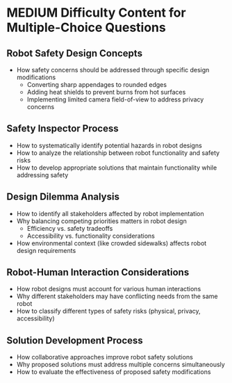 # MEDIUM Difficulty Content for Multiple-Choice Questions

## Robot Safety Design Concepts
- How safety concerns should be addressed through specific design modifications
  - Converting sharp appendages to rounded edges
  - Adding heat shields to prevent burns from hot surfaces
  - Implementing limited camera field-of-view to address privacy concerns

## Safety Inspector Process
- How to systematically identify potential hazards in robot designs
- How to analyze the relationship between robot functionality and safety risks
- How to develop appropriate solutions that maintain functionality while addressing safety

## Design Dilemma Analysis
- How to identify all stakeholders affected by robot implementation
- Why balancing competing priorities matters in robot design
  - Efficiency vs. safety tradeoffs
  - Accessibility vs. functionality considerations
- How environmental context (like crowded sidewalks) affects robot design requirements

## Robot-Human Interaction Considerations
- How robot designs must account for various human interactions
- Why different stakeholders may have conflicting needs from the same robot
- How to classify different types of safety risks (physical, privacy, accessibility)

## Solution Development Process
- How collaborative approaches improve robot safety solutions
- Why proposed solutions must address multiple concerns simultaneously
- How to evaluate the effectiveness of proposed safety modifications